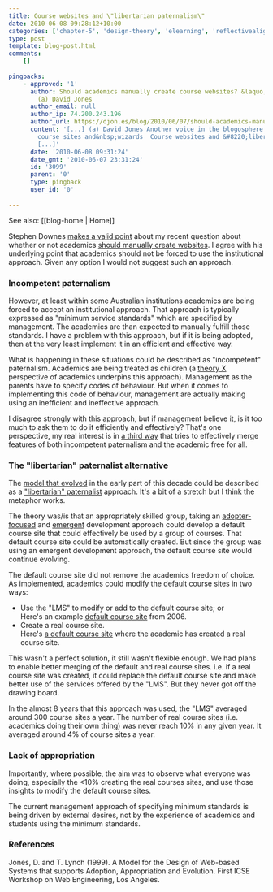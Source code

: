 ```yaml
---
title: Course websites and \"libertarian paternalism\"
date: 2010-06-08 09:28:12+10:00
categories: ['chapter-5', 'design-theory', 'elearning', 'reflectivealignment', 'thesis', 'webfuse']
type: post
template: blog-post.html
comments:
    []
    
pingbacks:
    - approved: '1'
      author: Should academics manually create course websites? &laquo; The Weblog of
        (a) David Jones
      author_email: null
      author_ip: 74.200.243.196
      author_url: https://djon.es/blog/2010/06/07/should-academics-manually-create-course-websites/
      content: '[...] (a) David Jones Another voice in the blogosphere    &laquo; Default
        course sites and&nbsp;wizards  Course websites and &#8220;libertarian&nbsp;paternalism&#8221;
        [...]'
      date: '2010-06-08 09:31:24'
      date_gmt: '2010-06-07 23:31:24'
      id: '3099'
      parent: '0'
      type: pingback
      user_id: '0'
    
---
```


See also: [[blog-home | Home]]

Stephen Downes [makes a valid point](http://www.downes.ca/cgi-bin/page.cgi?post=52617) about my recent question about whether or not academics [should manually create websites](/blog2/2010/06/07/should-academics-manually-create-course-websites/). I agree with his underlying point that academics should not be forced to use the institutional approach. Given any option I would not suggest such an approach.

### Incompetent paternalism

However, at least within some Australian institutions academics are being forced to accept an institutional approach. That approach is typically expressed as "minimum service standards" which are specified by management. The academics are than expected to manually fulfill those standards. I have a problem with this approach, but if it is being adopted, then at the very least implement it in an efficient and effective way.

What is happening in these situations could be described as "incompetent" paternalism. Academics are being treated as children (a [theory X](http://en.wikipedia.org/wiki/Theory_X) perspective of academics underpins this approach). Management as the parents have to specify codes of behaviour. But when it comes to implementing this code of behaviour, management are actually making using an inefficient and ineffective approach.

I disagree strongly with this approach, but if management believe it, is it too much to ask them to do it efficiently and effectively? That's one perspective, my real interest is in [a third way](/blog2/2010/05/31/the-need-for-a-third-way/) that tries to effectively merge features of both incompetent paternalism and the academic free for all.

### The "libertarian" paternalist alternative

The [model that evolved](/blog2/2010/06/07/default-course-sites-and-wizards/) in the early part of this decade could be described as a ["libertarian" paternalist](http://en.wikipedia.org/wiki/Soft_paternalism) approach. It's a bit of a stretch but I think the metaphor works.

The theory was/is that an appropriately skilled group, taking an [adopter-focused](/blog2/2010/06/04/adopter-focused-development-and-diffusion-theory/) and [emergent](/blog2/2010/06/05/emergent-and-agile-development/) development approach could develop a default course site that could effectively be used by a group of courses. That default course site could be automatically created. But since the group was using an emergent development approach, the default course site would continue evolving.

The default course site did not remove the academics freedom of choice. As implemented, academics could modify the default course sites in two ways:

- Use the "LMS" to modify or add to the default course site; or  
    Here's an example [default course site](http://webfuse.cqu.edu.au/Courses/2006/T2/COIS20025/) from 2006.
- Create a real course site.  
    Here's [a default course site](http://webfuse.cqu.edu.au/Courses/2006/T1/MMST11002/) where the academic has created a real course site.

This wasn't a perfect solution, it still wasn't flexible enough. We had plans to enable better merging of the default and real course sites. i.e. if a real course site was created, it could replace the default course site and make better use of the services offered by the "LMS". But they never got off the drawing board.

In the almost 8 years that this approach was used, the "LMS" averaged around 300 course sites a year. The number of real course sites (i.e. academics doing their own thing) was never reach 10% in any given year. It averaged around 4% of course sites a year.

### Lack of appropriation

Importantly, where possible, the aim was to observe what everyone was doing, especially the <10% creating the real courses sites, and use those insights to modify the default course sites.

The current management approach of specifying minimum standards is being driven by external desires, not by the experience of academics and students using the minimum standards.

### References

Jones, D. and T. Lynch (1999). A Model for the Design of Web-based Systems that supports Adoption, Appropriation and Evolution. First ICSE Workshop on Web Engineering, Los Angeles.